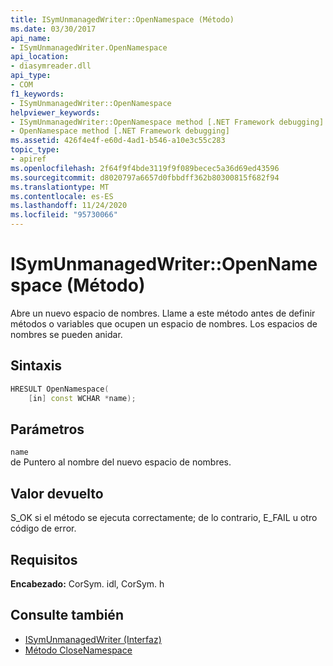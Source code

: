 ```yaml
---
title: ISymUnmanagedWriter::OpenNamespace (Método)
ms.date: 03/30/2017
api_name:
- ISymUnmanagedWriter.OpenNamespace
api_location:
- diasymreader.dll
api_type:
- COM
f1_keywords:
- ISymUnmanagedWriter::OpenNamespace
helpviewer_keywords:
- ISymUnmanagedWriter::OpenNamespace method [.NET Framework debugging]
- OpenNamespace method [.NET Framework debugging]
ms.assetid: 426f4e4f-e60d-4ad1-b546-a10e3c55c283
topic_type:
- apiref
ms.openlocfilehash: 2f64f9f4bde3119f9f089becec5a36d69ed43596
ms.sourcegitcommit: d8020797a6657d0fbbdff362b80300815f682f94
ms.translationtype: MT
ms.contentlocale: es-ES
ms.lasthandoff: 11/24/2020
ms.locfileid: "95730066"
---
```

# <a name="isymunmanagedwriteropennamespace-method"></a>ISymUnmanagedWriter::OpenNamespace (Método)

Abre un nuevo espacio de nombres. Llame a este método antes de definir métodos o variables que ocupen un espacio de nombres. Los espacios de nombres se pueden anidar.  
  
## <a name="syntax"></a>Sintaxis  
  
```cpp  
HRESULT OpenNamespace(  
    [in] const WCHAR *name);  
```  
  
## <a name="parameters"></a>Parámetros  

 `name`  
 de Puntero al nombre del nuevo espacio de nombres.  
  
## <a name="return-value"></a>Valor devuelto  

 S_OK si el método se ejecuta correctamente; de lo contrario, E_FAIL u otro código de error.  
  
## <a name="requirements"></a>Requisitos  

 **Encabezado:** CorSym. idl, CorSym. h  
  
## <a name="see-also"></a>Consulte también

- [ISymUnmanagedWriter (Interfaz)](isymunmanagedwriter-interface.md)
- [Método CloseNamespace](isymunmanagedwriter-closenamespace-method.md)
